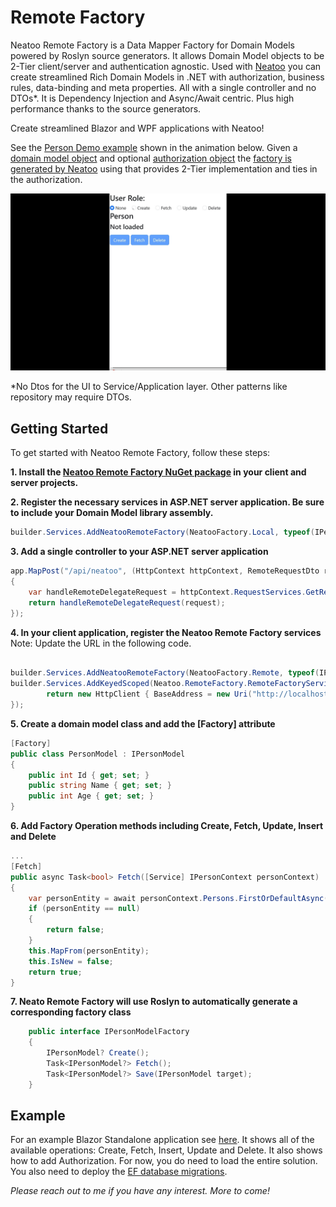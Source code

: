# Remote Factory
Neatoo Remote Factory is a Data Mapper Factory for Domain Models powered by Roslyn source generators. It allows Domain Model objects to be 2-Tier client/server and authentication agnostic. Used with [Neatoo](https://github.com/NeatooDotNet/Neatoo) you can create streamlined Rich Domain Models in .NET with authorization, business rules, data-binding and meta properties. All with a single controller and no DTOs*. It is Dependency Injection and Async/Await centric. Plus high performance thanks to the source generators. 

Create streamlined Blazor and WPF applications with Neatoo!

See the [Person Demo example](https://github.com/NeatooDotNet/RemoteFactory/tree/main/src/Examples/Person) shown in the animation below. Given a [domain model object](https://github.com/NeatooDotNet/RemoteFactory/blob/main/src/Examples/Person/Person.DomainModel/PersonModel.cs) and optional [authorization object](https://github.com/NeatooDotNet/RemoteFactory/blob/main/src/Examples/Person/Person.DomainModel/PersonModelAuth.cs) the [factory is generated by Neatoo](https://github.com/NeatooDotNet/RemoteFactory/blob/main/src/Examples/Person/Person.DomainModel/Generated/Neatoo.RemoteFactory.FactoryGenerator/Neatoo.RemoteFactory.FactoryGenerator.FactoryGenerator/Person.DomainModel.PersonModelFactory.g.cs) using that provides 2-Tier implementation and ties in the authorization.

![Person Demo Gif](https://github.com/NeatooDotNet/RemoteFactory/blob/main/RemoteFactory%20Person.gif "Person Demo")

*No Dtos for the UI to Service/Application layer. Other patterns like repository may require DTOs.

## Getting Started

To get started with Neatoo Remote Factory, follow these steps:

__1. Install the [Neatoo Remote Factory NuGet package](https://www.nuget.org/packages/Neatoo.RemoteFactory) in your client and server projects.__

__2. Register the necessary services in ASP.NET server application. Be sure to include your Domain Model library assembly.__

```csharp
builder.Services.AddNeatooRemoteFactory(NeatooFactory.Local, typeof(IPersonModel).Assembly);
```

__3. Add a single controller to your ASP.NET server application__

```csharp
app.MapPost("/api/neatoo", (HttpContext httpContext, RemoteRequestDto request) =>
{
	var handleRemoteDelegateRequest = httpContext.RequestServices.GetRequiredService<HandleRemoteDelegateRequest>();
	return handleRemoteDelegateRequest(request);
});
```

__4. In your client application, register the Neatoo Remote Factory services__
	Note: Update the URL in the following code.
```csharp

builder.Services.AddNeatooRemoteFactory(NeatooFactory.Remote, typeof(IPersonModel).Assembly);
builder.Services.AddKeyedScoped(Neatoo.RemoteFactory.RemoteFactoryServices.HttpClientKey, (sp, key) => {
		return new HttpClient { BaseAddress = new Uri("http://localhost:5183/") };
});
```


__5. Create a domain model class and add the [Factory] attribute__
```csharp
[Factory]
public class PersonModel : IPersonModel
{
	public int Id { get; set; }
	public string Name { get; set; }
	public int Age { get; set; }
}
```

__6. Add Factory Operation methods including Create, Fetch, Update, Insert and Delete__
```csharp
...
[Fetch]
public async Task<bool> Fetch([Service] IPersonContext personContext)
{
	var personEntity = await personContext.Persons.FirstOrDefaultAsync(x => x.Id == 1);
	if (personEntity == null)
	{
		return false;
	}
	this.MapFrom(personEntity);
	this.IsNew = false;
	return true;
}
```
__7. Neato Remote Factory will use Roslyn to automatically generate a corresponding factory class__

```csharp
    public interface IPersonModelFactory
    {
        IPersonModel? Create();
        Task<IPersonModel?> Fetch();
        Task<IPersonModel?> Save(IPersonModel target);
    }
```

## Example
For an example Blazor Standalone application see [here](https://github.com/NeatooDotNet/RemoteFactory/tree/main/src/Examples/Person).
It shows all of the available operations: Create, Fetch, Insert, Update and Delete.
It also shows how to add Authorization.
For now, you do need to load the entire solution. You also need to deploy the [EF database migrations](https://learn.microsoft.com/en-us/ef/core/managing-schemas/migrations/applying?tabs=dotnet-core-cli#tabpanel_3_dotnet-core-cli). 

_Please reach out to me if you have any interest. More to come!_
